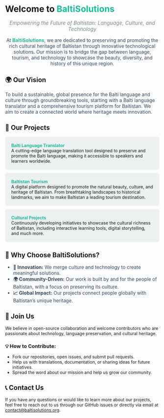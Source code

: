 # Welcome to <span style="color: #1abc9c; font-weight: bold;">BaltiSolutions</span>

<p style="font-size: 1.2em; color: #7f8c8d; text-align: center; font-style: italic;">Empowering the Future of Baltistan: Language, Culture, and Technology</p>

<p style="font-size: 1.1em; color: #34495e; text-align: center;">At <span style="font-weight: bold; color: #1abc9c;">BaltiSolutions</span>, we are dedicated to preserving and promoting the rich cultural heritage of Baltistan through innovative technological solutions. Our mission is to bridge the gap between language, tourism, and technology to showcase the beauty, diversity, and history of this unique region.</p>

## 🌍 Our Vision
<p style="font-size: 1.1em; color: #34495e;">To build a sustainable, global presence for the Balti language and culture through groundbreaking tools, starting with a Balti language translator and a comprehensive tourism platform for Baltistan. We aim to create a connected world where heritage meets innovation.</p>

## 🚀 Our Projects

<div style="margin-bottom: 30px;">
  <div style="background-color: #ecf0f1; padding: 20px; border-radius: 8px; margin: 10px 0;">
    <strong style="color: #1abc9c;">Balti Language Translator</strong><br />
    A cutting-edge language translation tool designed to preserve and promote the Balti language, making it accessible to speakers and learners worldwide.
  </div>

  <div style="background-color: #ecf0f1; padding: 20px; border-radius: 8px; margin: 10px 0;">
    <strong style="color: #1abc9c;">Baltistan Tourism</strong><br />
    A digital platform designed to promote the natural beauty, culture, and heritage of Baltistan. From breathtaking landscapes to historical landmarks, we aim to make Baltistan a leading tourism destination.
  </div>

  <div style="background-color: #ecf0f1; padding: 20px; border-radius: 8px; margin: 10px 0;">
    <strong style="color: #1abc9c;">Cultural Projects</strong><br />
    Continuously developing initiatives to showcase the cultural richness of Baltistan, including interactive learning tools, digital storytelling, and much more.
  </div>
</div>

## 🔑 Why Choose BaltiSolutions?

<ul style="font-size: 1.1em; color: #34495e;">
  <li><strong>🌟 Innovation:</strong> We merge culture and technology to create meaningful solutions.</li>
  <li><strong>🌍 Community-Driven:</strong> Our work is built by and for the people of Baltistan, with a focus on preserving its culture.</li>
  <li><strong>📈 Global Impact:</strong> Our projects connect people globally with Baltistan’s unique heritage.</li>
</ul>

## 🙌 Join Us

We believe in open-source collaboration and welcome contributors who are passionate about technology, language preservation, and cultural heritage.

### 💡 How to Contribute:

- Fork our repositories, open issues, and submit pull requests.
- Help us with translations, documentation, or sharing ideas for future initiatives.
- Spread the word about our mission and help us grow our community.

## 📞 Contact Us

If you have any questions or would like to learn more about our projects, feel free to reach out to us through our GitHub issues or directly via email at <a href="mailto:contact@baltisolutions.org" style="color: #1abc9c; text-decoration: none;">contact@baltisolutions.org</a>.
